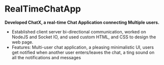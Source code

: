 # RealTimeChatApp
**Developed ChatX, a real-time Chat Application connecting Multiple users.**
- Established client server bi-directional communication, worked on NodeJS and Socket IO, and used custom HTML, and CSS to design the web page.
- Features: Multi-user chat application, a pleasing minimalistic UI, users get notified when another user enters/leaves the chat, a ting
sound on all the notifications and messages


